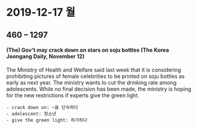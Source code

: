 # 2019-12-17 월
## 460 – 1297
#### (The) Gov't may crack down on stars on soju bottles (The Korea Joongang Daily, November 12)

The Ministry of Health and Welfare said last week that it is considering prohibiting pictures of female celebrities to be printed on soju bottles as early as next year. The ministry wants to cut the drinking rate among adolescents. While no final decision has been made, the ministry is hoping for the new restrictions if experts give the green light.

    - crack down on: ~을 단속하다
    - adolescent: 청소년
    - give the green light: 허가하다

